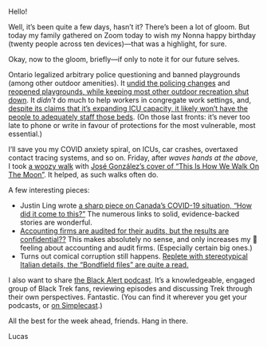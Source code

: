Hello!

Well, it’s been quite a few days, hasn’t it? There’s been a lot of gloom. But today my family gathered on Zoom today to wish my Nonna happy birthday (twenty people across ten devices)—that was a highlight, for sure.

Okay, now to the gloom, briefly—if only to note it for our future selves.

Ontario legalized arbitrary police questioning and banned playgrounds (among other outdoor amenities). It [undid the policing changes](https://www.cbc.ca/news/canada/toronto/ontario-police-random-spot-checks-1.5991872) and [reopened playgrounds, while keeping most other outdoor recreation shut down](https://www.cbc.ca/news/canada/toronto/ontario-restrictions-what-you-can-what-you-cannot-do-1.5991941). It _didn’t_ do much to help workers in congregate work settings, and, [despite its claims that it’s expanding ICU capacity, it likely won’t have the people to adequately staff those beds](https://www.cbc.ca/player/play/1884162627753). (On those last fronts: it’s never too late to phone or write in favour of protections for the most vulnerable, most essential.)

I’ll save you my COVID anxiety spiral, on ICUs, car crashes, overtaxed contact tracing systems, and so on. Friday, after _waves hands at the above_, I took [a woozy walk](https://frankchimero.com/blog/2013/woozy-walk/) with [José González’s cover of “This Is How We Walk On The Moon”](https://www.youtube.com/watch?v=rByhODV9M2w). It helped, as such walks often do.

A few interesting pieces:

- Justin Ling wrote [a sharp piece on Canada’s COVID-19 situation, “How did it come to this?”](https://www.macleans.ca/opinion/how-did-it-come-to-this/) The numerous links to solid, evidence-backed stories are wonderful.
- [Accounting firms are audited for their audits, but the results are confidential??](https://www.theglobeandmail.com/business/commentary/article-canadas-accounting-firm-problem-child-remains-a-mystery/) This makes absolutely no sense, and only increases my 🤨 feeling about accounting and audit firms. (Especially certain big ones.)
- Turns out comical corruption still happens. [Replete with stereotypical Italian details, the “Bondfield files” are quite a read.](https://www.theglobeandmail.com/business/article-the-secret-bondfield-files-records-outline-alleged-kickbacks-between/)

I also want to share [the Black Alert podcast](https://twitter.com/BlackAlertPod). It’s a knowledgeable, engaged group of Black Trek fans, reviewing episodes and discussing Trek through their own perspectives. Fantastic. (You can find it wherever you get your podcasts, or [on Simplecast](https://black-alert-podcast.simplecast.com/).)

All the best for the week ahead, friends. Hang in there.

Lucas